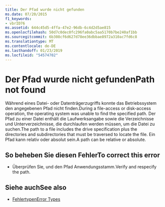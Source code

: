 ```yaml
---
title: Der Pfad wurde nicht gefunden
ms.date: 07/20/2015
f1_keywords:
- vbrID76
ms.assetid: 644c45d5-4ffa-47e2-96db-6c4d2d5ae815
ms.openlocfilehash: 50d7c0dec0fc296fa0abc5aa5170b7be240af1bb
ms.sourcegitcommit: 6b308cf6d627d78ee36dbbae8972a310ac7fd6c8
ms.translationtype: MT
ms.contentlocale: de-DE
ms.lasthandoff: 01/23/2019
ms.locfileid: "54574702"
---
```

# <a name="path-not-found"></a><span data-ttu-id="703a0-102">Der Pfad wurde nicht gefunden</span><span class="sxs-lookup"><span data-stu-id="703a0-102">Path not found</span></span>
<span data-ttu-id="703a0-103">Während eines Datei- oder Datenträgerzugriffs konnte das Betriebssystem den angegebenen Pfad nicht finden.</span><span class="sxs-lookup"><span data-stu-id="703a0-103">During a file-access or disk-access operation, the operating system was unable to find the specified path.</span></span> <span data-ttu-id="703a0-104">Der Pfad zu einer Datei enthält die Laufwerksangabe sowie die Verzeichnisse und Unterverzeichnisse, die durchlaufen werden müssen, um die Datei zu suchen.</span><span class="sxs-lookup"><span data-stu-id="703a0-104">The path to a file includes the drive specification plus the directories and subdirectories that must be traversed to locate the file.</span></span> <span data-ttu-id="703a0-105">Ein Pfad kann relativ oder absolut sein.</span><span class="sxs-lookup"><span data-stu-id="703a0-105">A path can be relative or absolute.</span></span>  
  
## <a name="to-correct-this-error"></a><span data-ttu-id="703a0-106">So beheben Sie diesen Fehler</span><span class="sxs-lookup"><span data-stu-id="703a0-106">To correct this error</span></span>  
  
-   <span data-ttu-id="703a0-107">Überprüfen Sie, und den Pfad Anwendungsstamm.</span><span class="sxs-lookup"><span data-stu-id="703a0-107">Verify and respecify the path.</span></span>  
  
## <a name="see-also"></a><span data-ttu-id="703a0-108">Siehe auch</span><span class="sxs-lookup"><span data-stu-id="703a0-108">See also</span></span>
- [<span data-ttu-id="703a0-109">Fehlertypen</span><span class="sxs-lookup"><span data-stu-id="703a0-109">Error Types</span></span>](../../../visual-basic/programming-guide/language-features/error-types.md)
